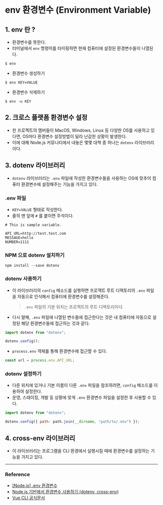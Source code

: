 # env 환경변수 (Environment Variable)

## 1. env 란 ?

- 환경변수를 뜻한다.
- 터미널에서 `env` 명령어를 타이핑하면 현재 컴퓨터에 설정된 환경변수들이 나열된다.

```console
$ env
```

- 환경변수 생성하기

```shell
$ env KEY=VALUE
```

- 환경변수 삭제하기

```console
$ env -u KEY
```

## 2. 크로스 플랫폼 환경변수 설정

- 한 프로젝트의 멤버들이 MacOS, Windows, Linux 등 다양한 OS를 사용하고 있다면, OS마다 환경변수 설정방법이 달라 난감한 상황이 발생한다.
- 이에 대해 Node.js 커뮤니티에서 내놓은 몇몇 대책 중 하나는 `dotenv` 라이브러리이다.

## 3. dotenv 라이브러리

- `dotenv` 라이브러리는 `.env` 파일에 작성한 환경변수들을 사용하는 OS에 맞추어 컴퓨터 환경변수에 설정해주는 기능을 가지고 있다.

### .env 파일

- `KEY=VALUE` 형태로 작성한다.
- 줄의 맨 앞에 `#` 를 붙이면 주석이다.

```env
# This is sample variable.

API_URL=http://test.test.com
MESSAGE=hello
NUMBER=1111
```

### NPM 으로 dotenv 설치하기

```
npm install --save dotenv
```

### dotenv 사용하기

- 이 라이브러리의 `config` 메소드를 실행하면 프로젝트 루트 디렉토리의 `.env` 파일을 자동으로 인식해서 컴퓨터에 환경변수를 설정해준다.

  > `.env` 파일의 기본 위치는 프로젝트의 루트 디렉토리이다.

- 다시 말해, `.env` 파일에 나열된 변수들에 접근한다는 것은 내 컴퓨터에 자동으로 설정된 해당 환경변수들에 접근하는 것과 같다.

```javascript
import dotenv from "dotenv";

dotenv.config();
```

- `process.env` 객체를 통해 환경변수에 접근할 수 있다.

```javascript
const url = process.env.API_URL;
```

### dotenv 설정하기

- 다른 위치에 있거나 기본 이름이 다른 `.env` 파일을 참조하려면, `config` 메소드를 이용하여 설정한다.
- 운영, 스테이징, 개발 등 상황에 맞게 `.env` 환경변수 파일을 설정한 후 사용할 수 있다.

```javascript
import dotenv from "dotenv";

dotenv.config({ path: path.join(__dirname, "path/to/.env") });
```

## 4. cross-env 라이브러리

- 이 라이브러리는 프로그램을 CLI 환경에서 실행시킬 때에 환경변수를 설정하는 기능을 가지고 있다.

---

### Reference

- [[Node.js] .env 환경변수](https://spiralmoon.tistory.com/entry/Nodejs-env-%ED%99%98%EA%B2%BD%EB%B3%80%EC%88%98)
- [Node.js 기반에서 환경변수 사용하기 (dotenv, cross-env)](https://velog.io/@public_danuel/process-env-on-node-js)
- [Vue CLI 공식문서](https://cli.vuejs.org/guide/cli-service.html#vue-cli-service-build)
